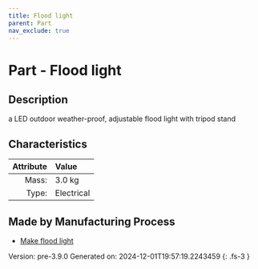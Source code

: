 ```yaml
---
title: Flood light
parent: Part
nav_exclude: true
---
```

# Part - Flood light

## Description
a LED outdoor weather-proof, adjustable flood light with tripod stand

## Characteristics

| Attribute      | Value |
|--------:|:------|
|Mass:|3.0 kg|
|Type:|Electrical|

## Made by Manufacturing Process

- [Make flood light](../process/make-flood-light.html)



Version: pre-3.9.0 Generated on: 2024-12-01T19:57:19.2243459
{: .fs-3 }

